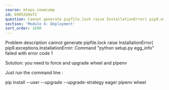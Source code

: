 ```yaml
---
course: mlops-zoomcamp
id: 69052b9af2
question: Cannot generate pipfile.lock raise InstallationError( pip9.exceptions.InstallationError)
section: 'Module 4: Deployment'
sort_order: 1690
---
```


Problem description cannot generate pipfile.lock raise InstallationError( pip9.exceptions.InstallationError: Command "python setup.py egg_info" failed with error code 1

Solution: you need to force and upgrade wheel and pipenv

Just run the command line :

pip install --user --upgrade --upgrade-strategy eager pipenv wheel

